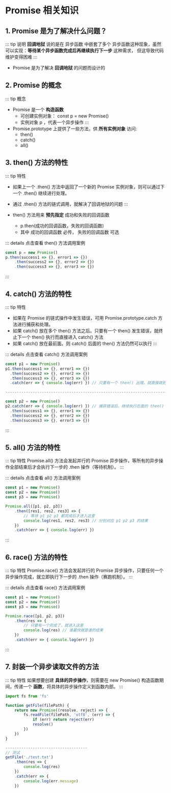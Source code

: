 # Promise 相关知识
## 1. Promise 是为了解决什么问题？
::: tip 说明
**回调地狱** 说的是在 异步函数 中嵌套了多个 异步函数这种现象，虽然可以实现：**等待某个异步函数完成后再继续执行下一步** 这种需求，
但这导致代码维护变得困难
:::
- Promise 是为了解决 **回调地狱** 的问题而设计的

## 2. Promise 的概念
::: tip 概念
- Promise 是一个 **构造函数**
    - 可创建实例对象： const p = new Promise()
    - 实例对象 p ，代表一个异步操作
:::
- Promise.prototype 上提供了一些方法，供 **所有实例对象** 访问:
    - then()
    - catch()
    - all()

## 3. then() 方法的特性
::: tip 特性
- 如果上一个 .then() 方法中返回了一个新的 Promise 实例对象，则可以通过下一个 .then() 继续进行处理。
- 通过 .then() 方法的链式调用，就解决了回调地狱的问题
:::

- then() 方法用来 **预先指定** 成功和失败的回调函数
    - p.then(成功的回调函数，失败的回调函数)
    - 其中 成功的回调函数 必传， 失败的回调函数 可选

::: details 点击查看 then() 方法调用案例
```js
const p = new Promise()
p.then(success1 => {}, error1 => {})
    .then(success2 => {}, error2 => {})
    .then(success3 => {}, error3 => {})
```
:::

## 4. catch() 方法的特性
::: tip 特性
- 如果在 Promise 的链式操作中发生错误，可用 Promise.prototype.catch 方法进行捕获和处理。
- 如果 catch() 放在多个 then() 方法之后。只要有一个 then() 发生错误，就终止下一个 then() 执行而直接进入 catch() 方法
- 如果 catch() 放在最前面。则 catch() 后面的 then() 方法仍然可以执行
:::

::: details 点击查看 catch() 方法调用案例
```js
const p1 = new Promise()
p1.then(success1 => {}, error1 => {})
  .then(success2 => {}, error2 => {})
  .then(success3 => {}, error3 => {})
  .catch(err => { console.log(err) }) // 只要有一个 then() 出错，就直接跳到这一步

-------------------------------------------------------------------------

const p2 = new Promise()
p2.catch(err => { console.log(err) }) // 捕获错误后，继续执行后面的 then()
  .then(success1 => {}, error1 => {})
  .then(success2 => {}, error2 => {})
  .then(success3 => {}, error3 => {})
```
:::

## 5. all() 方法的特性
::: tip 特性
Promise.all() 方法会发起并行的 Promise 异步操作，等所有的异步操作全部结束后才会执行下一步的 .then 
操作（等待机制）。
:::


::: details 点击查看 all() 方法调用案例
```js
const p1 = new Promise()
const p2 = new Promise()
const p3 = new Promise()

Promise.all([p1, p2, p3])
    .then([res1, res2, res3] => {
        // 等待 p1 p2 p3 都完成后才进入这里
        console.log(res1, res2, res3) // 分别对应 p1 p2 p3 的结果
    })
    .catch(err => { console.log(err) })
```
:::

## 6. race() 方法的特性
::: tip 特性
Promise.race() 方法会发起并行的 Promise 异步操作，只要任何一个异步操作完成，就立即执行下一步的
.then 操作（赛跑机制）。
:::


::: details 点击查看 race() 方法调用案例
```js
const p1 = new Promise()
const p2 = new Promise()
const p3 = new Promise()

Promise.race([p1, p2, p3])
    .then(res => {
        // 只要有一个完成了，就进入这里
        console.log(res) // 谁最快就是谁的结果
    })
    .catch(err => { console.log(err) })
```
:::

## 7. 封装一个异步读取文件的方法
::: tip 特性
如果想要创建 **具体的异步操作**，则需要在 new Promise() 构造函数期间，传递一个 **函数**，将具体的异步操作定义到函数内部。
:::

```js
import fs from 'fs'

function getFile(filePath) {
    return new Promise((resolve, reject) => {
        fs.readFile(filePath, 'utf8', (err) => {
            if (err) return reject(err)
            resolve()
        })
    })
}

------------------------------------
// 测试
getFile('./test.txt')
    .then(res => {
        console.log(res)
    })
    .catch(err => {
        console.log(err.message)
    })
```